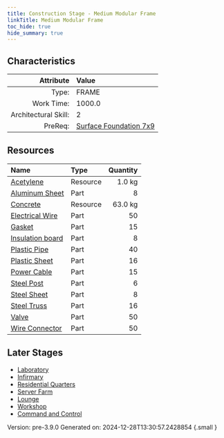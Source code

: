 ```yaml
---
title: Construction Stage - Medium Modular Frame
linkTitle: Medium Modular Frame
toc_hide: true
hide_summary: true
---
```


## Characteristics

| Attribute      | Value |
|--------:|:------|
|Type:|FRAME|
|Work Time:|1000.0|
|Architectural Skill:|2|
|PreReq:|[Surface Foundation 7x9](/docs/definitions/construction/surface-foundation-7x9)|

## Resources

| Name | Type | Quantity |
|:-----|:-----|-----:|
|[Acetylene](/docs/definitions/resource/acetylene)|Resource|1.0 kg|
|[Aluminum Sheet](/docs/definitions/part/aluminum-sheet)|Part|8|
|[Concrete](/docs/definitions/resource/concrete)|Resource|63.0 kg|
|[Electrical Wire](/docs/definitions/part/electrical-wire)|Part|50|
|[Gasket](/docs/definitions/part/gasket)|Part|15|
|[Insulation board](/docs/definitions/part/insulation-board)|Part|8|
|[Plastic Pipe](/docs/definitions/part/plastic-pipe)|Part|40|
|[Plastic Sheet](/docs/definitions/part/plastic-sheet)|Part|16|
|[Power Cable](/docs/definitions/part/power-cable)|Part|15|
|[Steel Post](/docs/definitions/part/steel-post)|Part|6|
|[Steel Sheet](/docs/definitions/part/steel-sheet)|Part|8|
|[Steel Truss](/docs/definitions/part/steel-truss)|Part|16|
|[Valve](/docs/definitions/part/valve)|Part|50|
|[Wire Connector](/docs/definitions/part/wire-connector)|Part|50|

## Later Stages
- [Laboratory](/docs/definitions/construction/laboratory)
- [Infirmary](/docs/definitions/construction/infirmary)
- [Residential Quarters](/docs/definitions/construction/residential-quarters)
- [Server Farm](/docs/definitions/construction/server-farm)
- [Lounge](/docs/definitions/construction/lounge)
- [Workshop](/docs/definitions/construction/workshop)
- [Command and Control](/docs/definitions/construction/command-and-control)


Version: pre-3.9.0 Generated on: 2024-12-28T13:30:57.2428854
{.small }
